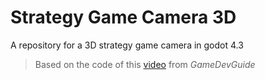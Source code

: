 # Strategy Game Camera 3D
 A repository for a 3D strategy game camera in godot 4.3

 > Based on the code of this [video](https://youtu.be/rnqF6S7PfFA?si=mzxKqEwMxIyNInwx) from _GameDevGuide_
